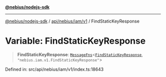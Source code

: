 [**@nebius/nodejs-sdk**](../../../../../README.md)

***

[@nebius/nodejs-sdk](../../../../../README.md) / [api/nebius/iam/v1](../README.md) / FindStaticKeyResponse

# Variable: FindStaticKeyResponse

> **FindStaticKeyResponse**: [`MessageFns`](../../../../../runtime/protos/core/interfaces/MessageFns.md)\<[`FindStaticKeyResponse`](../interfaces/FindStaticKeyResponse.md), `"nebius.iam.v1.FindStaticKeyResponse"`\>

Defined in: src/api/nebius/iam/v1/index.ts:18643
